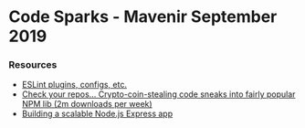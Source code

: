 <h1>Code Sparks - Mavenir September 2019</h1>
<h3>Resources</h3>
<ul>
  <li>
    <a href="https://github.com/dustinspecker/awesome-eslint">
ESLint plugins, configs, etc.
  </a>
</li>
  
  
  <li>
    <a href="https://www.theregister.co.uk/2018/11/26/npm_repo_bitcoin_stealer/">
Check your repos... Crypto-coin-stealing code sneaks into fairly popular NPM lib (2m downloads per week)
  </a>
</li>


  <li>
    <a href="https://medium.com/@zurfyx/building-a-scalable-node-js-express-app-1be1a7134cfd">
Building a scalable Node.js Express app
  </a>
</li>

</ul>
